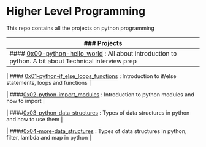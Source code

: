 # Higher Level Programming
This repo contains all the projects on python programming

| ### Projects |
| -------- | 
| #### [0x00-python-hello_world](0x00-python-hello_world) : All about introduction to python. A bit about Technical interview prep |

| #### [0x01-python-if_else_loops_functions](0x01-python-if_else_loops_functions) : Introduction to if/else statements, loops and functions |

| ####[0x02-python-import_modules](0x02-python-import_modules) : Introduction to python modules and how to import |

| ####[0x03-python-data_structures](0x03-python-data_structures) : Types of data structures in python and how to use them |

| ####[0x04-more-data_structures](0x04-more-data_structures) : Types of data structures in python, filter, lambda and map in python |